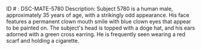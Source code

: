 ID # : DSC-MATE-5780
Description: Subject 5780 is a human male, approximately 35 years of age, with a strikingly odd appearance. His face features a permanent clown mouth smile with blue clown eyes that appear to be painted on. The subject's head is topped with a doge hat, and his ears adorned with a green cross earring. He is frequently seen wearing a red scarf and holding a cigarette.